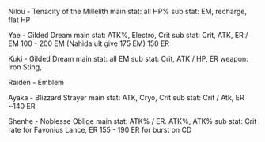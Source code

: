 Nilou - Tenacity of the Millelith
main stat: all HP%
sub stat: EM, recharge, flat HP

Yae - Gilded Dream
main stat: ATK%, Electro, Crit
sub stat: Crit, ATK, ER / EM
100 - 200 EM (Nahida ult give 175 EM)
150 ER

Kuki - Gilded Dream 
main stat: all EM
sub stat: Crit, ATK / HP, ER
weapon: Iron Sting, 

Raiden - Emblem

Ayaka - Blizzard Strayer
main stat: ATK, Cryo, Crit
sub stat: Crit / Atk, ER
~140 ER 

Shenhe - Noblesse Oblige
main stat: ATK% / ER. ATK%, ATK%
sub stat: Crit rate for Favonius Lance, ER
155 - 190 ER for burst on CD
